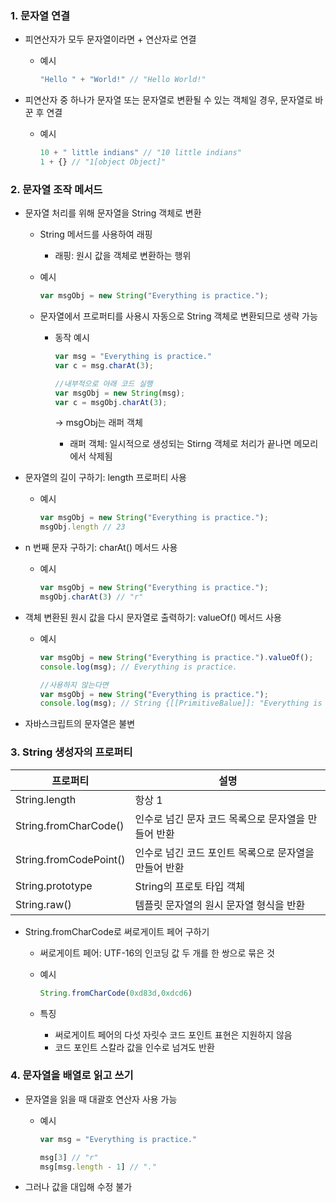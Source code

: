 ### 1. 문자열 연결

- 피연산자가 모두 문자열이라면 + 연산자로 연결
    - 예시
        
        ```jsx
        "Hello " + "World!" // "Hello World!"
        ```
        
- 피연산자 중 하나가 문자열 또는 문자열로 변환될 수 있는 객체일 경우, 문자열로 바꾼 후 연결
    - 예시
        
        ```jsx
        10 + " little indians" // "10 little indians"
        1 + {} // "1[object Object]"
        ```
        

### 2. 문자열 조작 메서드

- 문자열 처리를 위해 문자열을 String 객체로 변환
    - String 메서드를 사용하여 래핑
        - 래핑: 원시 값을 객체로 변환하는 행위
    - 예시
        
        ```jsx
        var msgObj = new String("Everything is practice.");
        ```
        
    - 문자열에서 프로퍼티를 사용시 자동으로 String 객체로 변환되므로 생략 가능
        - 동작 예시
            
            ```jsx
            var msg = "Everything is practice."
            var c = msg.charAt(3);
            
            //내부적으로 아래 코드 실행
            var msgObj = new String(msg);
            var c = msgObj.charAt(3);
            ```
            
            → msgObj는 래퍼 객체
            
            - 래퍼 객체: 일시적으로 생성되는 Stirng 객체로 처리가 끝나면 메모리에서 삭제됨
- 문자열의 길이 구하기: length 프로퍼티 사용
    - 예시
        
        ```jsx
        var msgObj = new String("Everything is practice.");
        msgObj.length // 23
        ```
        
- n 번째 문자 구하기: charAt() 메서드 사용
    - 예시
        
        ```jsx
        var msgObj = new String("Everything is practice.");
        msgObj.charAt(3) // "r"
        ```
        
- 객체 변환된 원시 값을 다시 문자열로 출력하기: valueOf() 메서드 사용
    - 예시
        
        ```jsx
        var msgObj = new String("Everything is practice.").valueOf();
        console.log(msg); // Everything is practice.
        
        //사용하지 않는다면
        var msgObj = new String("Everything is practice.");
        console.log(msg); // String {[[PrimitiveBalue]]: "Everything is practice."}
        ```
        
- 자바스크립트의 문자열은 불변

### 3. String 생성자의 프로퍼티

| 프로퍼티 | 설명 |
| --- | --- |
| String.length | 항상 1 |
| String.fromCharCode() | 인수로 넘긴 문자 코드 목록으로 문자열을 만들어 반환 |
| String.fromCodePoint() | 인수로 넘긴 코드 포인트 목록으로 문자열을 만들어 반환 |
| String.prototype | String의 프로토 타입 객체 |
| String.raw() | 템플릿 문자열의 원시 문자열 형식을 반환 |
- String.fromCharCode로 써로게이트 페어 구하기
    - 써로게이트 페어: UTF-16의 인코딩 값 두 개를 한 쌍으로 묶은 것
    - 예시
        
        ```jsx
        String.fromCharCode(0xd83d,0xdcd6)
        ```
        
    - 특징
        - 써로게이트 페어의 다섯 자릿수 코드 포인트 표현은 지원하지 않음
        - 코드 포인트 스칼라 값을 인수로 넘겨도 반환

### 4. 문자열을 배열로 읽고 쓰기

- 문자열을 읽을 때 대괄호 연산자 사용 가능
    - 예시
        
        ```jsx
        var msg = "Everything is practice."
        
        msg[3] // "r"
        msg[msg.length - 1] // "."
        ```
        
- 그러나 값을 대입해 수정 불가
